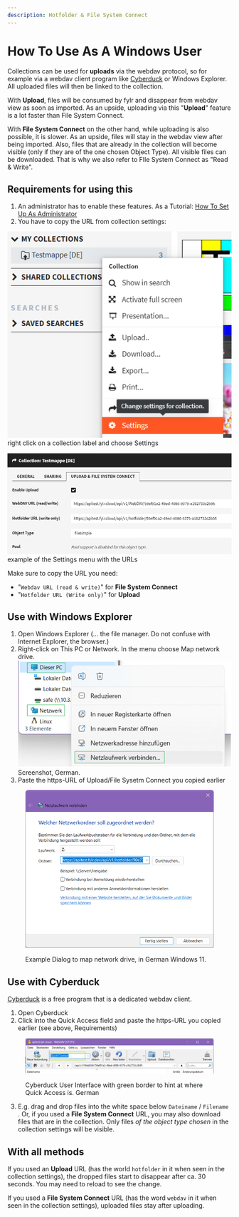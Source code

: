 ```yaml
---
description: Hotfolder & File System Connect
---
```


# How To Use As A Windows User

Collections can be used for **uploads** via the webdav protocol, so for example via a webdav client program like [Cyberduck](https://cyberduck.io/webdav/) or Windows Explorer. All uploaded files will then be linked to the collection.

With **Upload**, files will be consumed by fylr and disappear from webdav view as soon as imported. As an upside, uploading via this "**Upload**" feature is a lot faster than File System Connect.

With **File System Connect** on the other hand, while uploading is also possible, it is slower. As an upside, files will stay in the webdav view after being imported. Also, files that are already in the collection will become visible (only if they are of the one chosen Object Type). All visible files can be downloaded. That is why we also refer to FIle System Connect as "Read & Write".

## Requirements for using this

1. An administrator has to enable these features. As a Tutorial: [How To Set Up As Administrator](how-to-set-up-as-administrator.md)
2. You have to copy the URL from collection settings:

![](<../../.gitbook/assets/image (3) (1).png>) right click on a collection label and choose Settings

![](<../../.gitbook/assets/image (5) (1).png>) example of the Settings menu with the URLs

Make sure to copy the URL you need:

* "`Webdav URL (read & write)`" for **File System Connect**
* "`Hotfolder URL (Write only)`" for **Upload**



## Use with Windows Explorer

1. Open Windows Explorer (... the file manager. Do not confuse with Internet Explorer, the browser.)
2. Right-click on This PC or Network. In the menu choose Map network drive.![](<../../.gitbook/assets/image (3) (1) (1).png>)Screenshot, German.
3. Paste the https-URL of Upload/File Sysetm Connect you copied earlier

<figure><img src="../../.gitbook/assets/image (2) (1).png" alt=""><figcaption><p>Example Dialog to map network drive, in German Windows 11.</p></figcaption></figure>

## Use with Cyberduck

[Cyberduck](https://cyberduck.io/webdav/) is a free program that is a dedicated webdav client.

1. Open Cyberduck
2. Click into the Quick Access field and paste the https-URL you copied earlier (see above, Requirements)

<figure><img src="../../.gitbook/assets/image (1) (1) (1).png" alt=""><figcaption><p>Cyberduck User Interface with green border to hint at where Quick Access is. German</p></figcaption></figure>

3. E.g. drag and drop files into the white space below `Dateiname` / `Filename` . Or, if you used a **File System Connect** URL, you may also download files that are in the collection. Only files _of the object type chosen_ in the collection settings will be visible.



## With all methods

If you used an **Upload** URL (has the world `hotfolder` in it when seen in the collection settings), the dropped files start to disappear after ca. 30 seconds. You may need to reload to see the change.

If you used a **File System Connect** URL (has the word `webdav` in it when seen in the collection settings), uploaded files stay after uploading.
